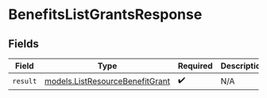 # BenefitsListGrantsResponse


## Fields

| Field                                                                    | Type                                                                     | Required                                                                 | Description                                                              |
| ------------------------------------------------------------------------ | ------------------------------------------------------------------------ | ------------------------------------------------------------------------ | ------------------------------------------------------------------------ |
| `result`                                                                 | [models.ListResourceBenefitGrant](../models/listresourcebenefitgrant.md) | :heavy_check_mark:                                                       | N/A                                                                      |